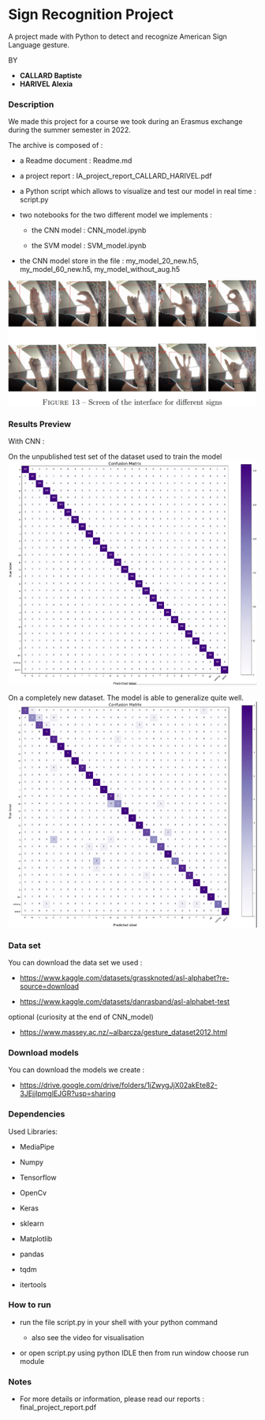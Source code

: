 # Sign Recognition Project

A project made with Python to detect and recognize American Sign Language gesture.

BY

* **CALLARD Baptiste**
* **HARIVEL Alexia**

### Description

We made this project for a course we took during an Erasmus exchange during the summer semester in 2022.

The archive is composed of :

-   a Readme document : Readme.md

-   a project report : IA_project_report_CALLARD_HARIVEL.pdf

-   a Python script which allows to visualize and test our model in real time : script.py

-   two notebooks for the two different model we implements :

    -   the CNN model : CNN_model.ipynb

    -   the SVM model : SVM_model.ipynb

-   the CNN model store in the file : my_model_20_new.h5, my_model_60_new.h5, my_model_without_aug.h5

![image](image/interface.png)

### Results Preview

With CNN :

On the unpublished test set of the dataset used to train the model 
![image](image/confusion_matrix_validation.png)

On a completely new dataset. The model is able to generalize quite well.
![image](image/confusion_matrix_new_data_set.png)


### Data set

You can download the data set we used :

-   https://www.kaggle.com/datasets/grassknoted/asl-alphabet?re-source=download 

-   https://www.kaggle.com/datasets/danrasband/asl-alphabet-test

optional (curiosity at the end of CNN_model)

-   https://www.massey.ac.nz/~albarcza/gesture_dataset2012.html

### Download models

You can download the models we create :

- https://drive.google.com/drive/folders/1jZwygJjX02akEte82-3JEjjlpmglEJGR?usp=sharing

### Dependencies

Used Libraries:

-   MediaPipe

-   Numpy

-   Tensorflow

-   OpenCv

-   Keras

-   sklearn

-   Matplotlib

-   pandas

-   tqdm

-   itertools

### How to run

-   run the file script.py in your shell with your python command
    - also see the video for visualisation 

-   or open script.py using python IDLE then from run window choose run module

### Notes

-   For more details or information, please read our reports : final_project_report.pdf
